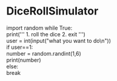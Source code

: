 # DiceRollSimulator
import random 
while True:     
     print(''' 1. roll the dice             2. exit     ''')    
     user = int(input("what you want to do\n"))     
     if user==1:         
        number = random.randint(1,6)         
        print(number)     
     else:         
        break
